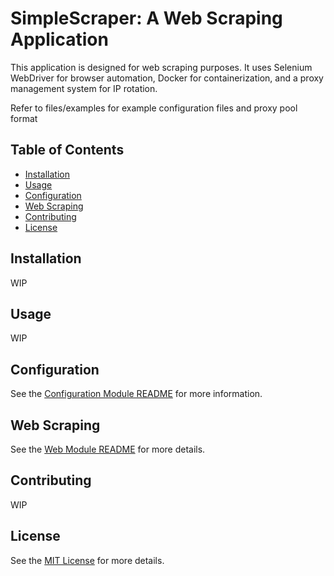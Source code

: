 # SimpleScraper: A Web Scraping Application

This application is designed for web scraping purposes. It uses Selenium WebDriver for browser automation, Docker for containerization, and a proxy management system for IP rotation.

Refer to files/examples for example configuration files and proxy pool format

## Table of Contents

- [Installation](#installation)
- [Usage](#usage)
- [Configuration](#configuration)
- [Web Scraping](#web-scraping)
- [Contributing](#contributing)
- [License](#license)

## Installation

WIP

## Usage

WIP

## Configuration

See the [Configuration Module README](config/README.md) for more information.

## Web Scraping

See the [Web Module README](web/README.md) for more details.

## Contributing

WIP

## License

See the [MIT License](LICENSE) for more details.
